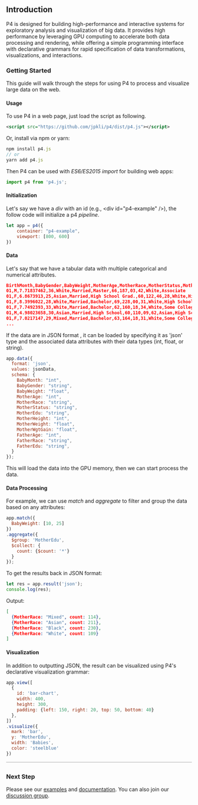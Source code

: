 ## Introduction
P4 is designed for building high-performance and interactive systems for exploratory analysis and visualization of big data. It provides high performance by leveraging GPU computing to accelerate both data processing and rendering, while offering a simple programming interface with declarative grammars for rapid specification of data transformations, visualizations, and interactions.

<!-- The mission of P4 is to help more people use data analytics and visualization with GPU computing. P4 makes it possible for visualization designers and system developers with little or no knowledge in parallel programming and GPU computing to develop data analytics and visualization applications that efficiently run on the GPU. -->


### Getting Started
This guide will walk through the steps for using P4 to process and visualize large data on the web.

#### Usage
To use P4 in a web page, just load the script as following.

```xml
<script src="https://github.com/jpkli/p4/dist/p4.js"></script>
```

Or, install via npm or yarn:

```javascript
npm install p4.js
// or
yarn add p4.js
```

Then P4 can be used with *ES6/ES2015 import* for building web apps:


```javascript
import p4 from 'p4.js';
```

#### Initialization
Let's say we have a *div* with an id (e.g., &lt;div id="p4-example" /&gt;), the follow code will initialize a p4 *pipeline*. 

```javascript
let app = p4({
    container: "p4-example",
    viewport: [800, 600]
})
```

#### Data
Let's say that we have a tabular data with multiple categorical and numerical attributes.

```json
BirthMonth,BabyGender,BabyWeight,MotherAge,MotherRace,MotherStatus,MotherEdu,MotherHeight,MotherWeight,...
01,M,7.71837462,36,White,Married,Master,66,187,03,42,White,Associate
01,F,6.8673913,25,Asian,Married,High School Grad.,60,122,46,28,White,High School
01,F,8.3996022,28,White,Married,Bachelor,69,228,00,31,White,High School
01,F,7.7492393,33,White,Married,Bachelor,62,160,18,34,White,Some College
01,M,4.98023658,30,Asian,Married,High School,60,110,09,62,Asian,High School
01,F,7.0217147,29,Mixed,Married,Bachelor,63,164,18,31,White,Some College
...
```

If the data are in JSON format , it can be loaded by specifying it as 'json' type and the associated data attributes with their data types (int, float, or string).

```javascript
app.data({
  format: 'json',
  values: jsonData,
  schema: {
    BabyMonth: "int",
    BabyGender: "string",
    BabyWeight: "float",
    MotherAge: "int",
    MotherRace: "string",
    MotherStatus: "string",
    MotherEdu: "string",
    MotherHeight: "int",
    MotherWeight: "float",
    MotherWgtGain: "float",
    FatherAge: "int",
    FatherRace: "string",
    FatherEdu: "string",
  }
});
```

This will load the data into the GPU memory, then we can start process the data.

#### Data Processing

For example, we can use *match* and *aggregate* to filter and group the data based on any attributes:

```javascript
app.match({
  BabyWeight: [10, 25]
})
.aggregate({
  $group: 'MotherEdu',
  $collect: {
    count: {$count: '*'}
  }
});
```

To get the results back in JSON format:

```javascript
let res = app.result('json');
console.log(res);
```

Output:
```json
[
  {MotherRace: "Mixed", count: 114},
  {MotherRace: "Asian", count: 211},
  {MotherRace: "Black", count: 230},
  {MotherRace: "White", count: 109}
]
```

#### Visualization
In addition to outputting JSON, the result can be visualized using P4's declarative visualization grammar: 

```javascript
app.view([
  {
    id: 'bar-chart',
    width: 400,
    height: 300, 
    padding: {left: 150, right: 20, top: 50, bottom: 40}
  },
])
.visualize({
  mark: 'bar',
  y: 'MotherEdu',
  width: 'Babies',
  color: 'steelblue'
})
```

<div id="p4-example" style="border: 1px solid #ccc; margin-bottom: 2em;"></div>

### Next Step

Please see our [examples](#/examples) and [documentation](#/documentation).
You can also join our [discussion group](https://groups.google.com/forum/#!forum/p4js). 